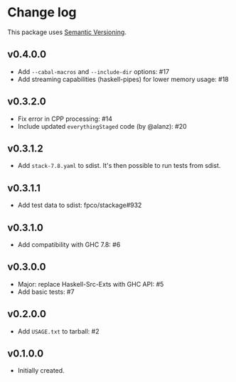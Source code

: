 # Change log

This package uses [Semantic Versioning][1].

## v0.4.0.0

- Add `--cabal-macros` and `--include-dir` options: #17
- Add streaming capabilities (haskell-pipes) for lower memory usage: #18

## v0.3.2.0

- Fix error in CPP processing: #14
- Include updated `everythingStaged` code (by @alanz): #20

## v0.3.1.2

- Add `stack-7.8.yaml` to sdist. It's then possible to run tests from sdist.

## v0.3.1.1

- Add test data to sdist: fpco/stackage#932

## v0.3.1.0

- Add compatibility with GHC 7.8: #6

## v0.3.0.0

- Major: replace Haskell-Src-Exts with GHC API: #5
- Add basic tests: #7

## v0.2.0.0

- Add `USAGE.txt` to tarball: #2

## v0.1.0.0

-   Initially created.

[1]: http://semver.org/spec/v2.0.0.html
